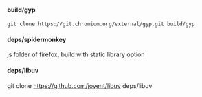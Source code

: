
#### build/gyp

    git clone https://git.chromium.org/external/gyp.git build/gyp

#### deps/spidermonkey

js folder of firefox, build with static library option

#### deps/libuv

git clone https://github.com/joyent/libuv deps/libuv
